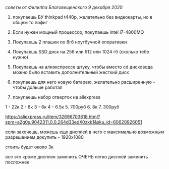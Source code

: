 *советы от Филиппа Благовещенского 9 декабря 2020*

1. покупаешь БУ thinkpad t440p, желательно без видеокарты, но в общем то пофиг
2. Если нужен мощный процессор, покупаешь intel i7-4800MQ


3. Покупаешь 2 плашки по 8гб ноутбучной оперативки

4. Покупаешь SSD диск на 256 или 512 или 1024 гб (сколько тебе нужно)

5. Покупаешь на алиэкспрессе штуку, чтобы вместо cd дисковода можно было вставить дополнительный жесткий диск

6. покупаешь для него новую батарею, желательно расширенную - чтобы дольше работал

7. покупаешь набор отверток на aliexpress

1 - 22к
2 - 8к
3 - 6к
4 - 6.5к
5. 700руб
6. 8к
7. 300руб

https://aliexpress.ru/item/32696703618.html?spm=a2g0s.9042311.0.0.264d33edX0zkk1&sku_id=60620926051

если захочешь, можешь еще дисплей в него с максимально возможным разрешением докупить - 1920x1080

стоить будет около 3к

все это кроме дисплея заменить ОЧЕНЬ легко
дисплей заменить посложнее
